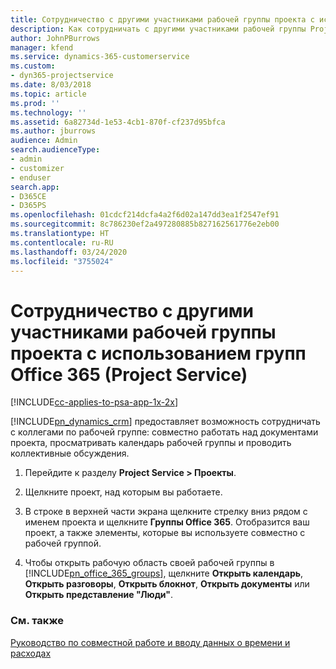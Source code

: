 ```yaml
---
title: Сотрудничество с другими участниками рабочей группы проекта с использованием групп Office 365
description: Как сотрудничать с другими участниками рабочей группы Project Service с использованием групп Office 365
author: JohnPBurrows
manager: kfend
ms.service: dynamics-365-customerservice
ms.custom:
- dyn365-projectservice
ms.date: 8/03/2018
ms.topic: article
ms.prod: ''
ms.technology: ''
ms.assetid: 6a82734d-1e53-4cb1-870f-cf237d95bfca
ms.author: jburrows
audience: Admin
search.audienceType:
- admin
- customizer
- enduser
search.app:
- D365CE
- D365PS
ms.openlocfilehash: 01cdcf214dcfa4a2f6d02a147dd3ea1f2547ef91
ms.sourcegitcommit: 8c786230ef2a497280885b827162561776e2eb00
ms.translationtype: HT
ms.contentlocale: ru-RU
ms.lasthandoff: 03/24/2020
ms.locfileid: "3755024"
---
```

# <a name="collaborate-with-your-project-team-members-with-office-365-groups-project-service"></a>Сотрудничество с другими участниками рабочей группы проекта с использованием групп Office 365 (Project Service)

[!INCLUDE[cc-applies-to-psa-app-1x-2x](../includes/cc-applies-to-psa-app-1x-2x.md)]

[!INCLUDE[pn_dynamics_crm](../includes/pn-dynamics-crm.md)] предоставляет возможность сотрудничать с коллегами по рабочей группе: совместно работать над документами проекта, просматривать календарь рабочей группы и проводить коллективные обсуждения.  
  
1. Перейдите к разделу **Project Service > Проекты**.  
  
2. Щелкните проект, над которым вы работаете.  
  
3. В строке в верхней части экрана щелкните стрелку вниз рядом с именем проекта и щелкните **Группы Office 365**. Отобразится ваш проект, а также элементы, которые вы используете совместно с рабочей группой.  
  
4. Чтобы открыть рабочую область своей рабочей группы в [!INCLUDE[pn_office_365_groups](../includes/pn-office-365-groups.md)], щелкните **Открыть календарь**, **Открыть разговоры**, **Открыть блокнот**, **Открыть документы** или **Открыть представление "Люди"**.  
  
### <a name="see-also"></a>См. также  
 [Руководство по совместной работе и вводу данных о времени и расходах](../project-service/time-expense-collaboration-guide.md)
